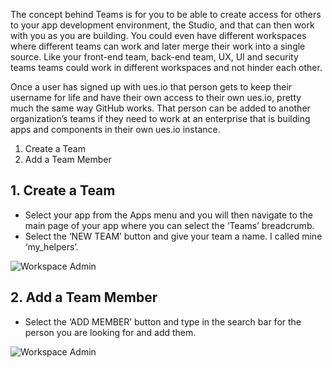 The concept behind Teams is for you to be able to create access for others to your app development environment, the Studio, and that can then work with you as you are building. You could even have different workspaces where different teams can work and later merge their work into a single source. Like your front-end team, back-end team, UX, UI and security teams teams could work in different workspaces and not hinder each other.

Once a user has signed up with ues.io that person gets to keep their username for life and have their own access to their own ues.io, pretty much the same way GitHub works. That person can be added to another organization’s teams if they need to work at an enterprise that is building apps and components in their own ues.io instance.

1. Create a Team
2. Add a Team Member

## 1. Create a Team

- Select your app from the Apps menu and you will then navigate to the main page of your app where you can select the ‘Teams’ breadcrumb.
- Select the ‘NEW TEAM’ button and give your team a name. I called mine ‘my_helpers’.

![Workspace Admin](./image1.png "Workspace Admin")

## 2. Add a Team Member

- Select the ‘ADD MEMBER’ button and type in the search bar for the person you are looking for and add them.

![Workspace Admin](./image2.png "Workspace Admin")
